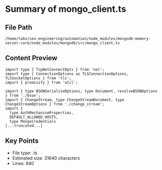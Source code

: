 # Summary of mongo_client.ts
  
## File Path
`/home/tabs/seo-engineering/automation/node_modules/mongodb-memory-server-core/node_modules/mongodb/src/mongo_client.ts`

## Content Preview
```
import type { TcpNetConnectOpts } from 'net';
import type { ConnectionOptions as TLSConnectionOptions, TLSSocketOptions } from 'tls';
import { promisify } from 'util';

import { type BSONSerializeOptions, type Document, resolveBSONOptions } from './bson';
import { ChangeStream, type ChangeStreamDocument, type ChangeStreamOptions } from './change_stream';
import {
  type AuthMechanismProperties,
  DEFAULT_ALLOWED_HOSTS,
  type MongoCredentials
[...truncated...]
```

## Key Points
- File type: .ts
- Estimated size: 31640 characters
- Lines: 840
